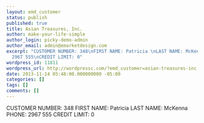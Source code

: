 ```yaml
---
layout: emd_customer
status: publish
published: true
title: Asian Treasures, Inc.
author: make-your-life-simple
author_login: picky-demo-admin
author_email: admin@emarketdesign.com
excerpt: "CUSTOMER NUMBER: 348\nFIRST NAME: Patricia \nLAST NAME: McKenna\nPHONE:
  2967 555\nCREDIT LIMIT: 0"
wordpress_id: 11811
wordpress_url: http://wordpressc.com/?emd_customer=asian-treasures-inc
date: 2013-11-14 05:48:00.000000000 -05:00
categories: []
tags: []
comments: []
---
```

CUSTOMER NUMBER: 348
FIRST NAME: Patricia 
LAST NAME: McKenna
PHONE: 2967 555
CREDIT LIMIT: 0
